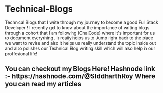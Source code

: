 # Technical-Blogs
Technical Blogs that I write through my journey to become a good Full Stack Developer !
I recently got to know about the importance of writing blogs through a cohort that I am following (ChaiCode) where it's important for us to document everything . It really helps us to Jump right back 
to the place we want to revise and also it helps us really understand the topic inside out and also polishes our Technical Blog writing skill which will also help in our proffesional life!

<h2>You can checkout my Blogs Here! Hashnode link :- https://hashnode.com/@SIddharthRoy  Where you can read my articles</a></h2>



